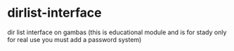 # dirlist-interface
dir list interface on gambas 
(this is educational module and is for stady only for real use you must add a password system)
